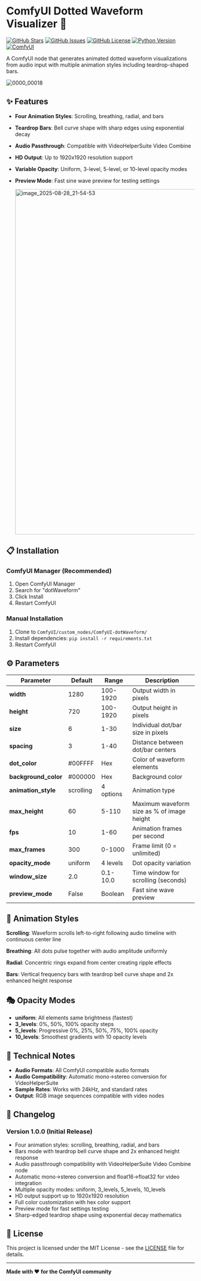 # ComfyUI Dotted Waveform Visualizer 🎵

[![GitHub Stars](https://img.shields.io/github/stars/Saganaki22/ComfyUI-dotWaveform?style=for-the-badge&logo=github)](https://github.com/Saganaki22/ComfyUI-dotWaveform/stargazers)
[![GitHub Issues](https://img.shields.io/github/issues/Saganaki22/ComfyUI-dotWaveform?style=for-the-badge&logo=github)](https://github.com/Saganaki22/ComfyUI-dotWaveform/issues)
[![GitHub License](https://img.shields.io/github/license/Saganaki22/ComfyUI-dotWaveform?style=for-the-badge)](https://github.com/Saganaki22/ComfyUI-dotWaveform/blob/main/LICENSE)
[![Python Version](https://img.shields.io/badge/python-3.9%2B-blue?style=for-the-badge&logo=python)](https://python.org)
[![ComfyUI](https://img.shields.io/badge/ComfyUI-Compatible-brightgreen?style=for-the-badge)](https://github.com/comfyanonymous/ComfyUI)

A ComfyUI node that generates animated dotted waveform visualizations from audio input with multiple animation styles including teardrop-shaped bars.

![0000_00018](https://github.com/user-attachments/assets/e08d3f3e-23e6-445a-88da-29ee09f6f2b1)


## ✨ Features

- **Four Animation Styles**: Scrolling, breathing, radial, and bars
- **Teardrop Bars**: Bell curve shape with sharp edges using exponential decay
- **Audio Passthrough**: Compatible with VideoHelperSuite Video Combine
- **HD Output**: Up to 1920x1920 resolution support
- **Variable Opacity**: Uniform, 3-level, 5-level, or 10-level opacity modes
- **Preview Mode**: Fast sine wave preview for testing settings

  <img width="1171" height="921" alt="image_2025-08-28_21-54-53" src="https://github.com/user-attachments/assets/16e4cfd2-59e8-4ecd-9e5e-cde78d734bce" />

## 📋 Installation

### ComfyUI Manager (Recommended)
1. Open ComfyUI Manager
2. Search for "dotWaveform"
3. Click Install
4. Restart ComfyUI

### Manual Installation
1. Clone to `ComfyUI/custom_nodes/ComfyUI-dotWaveform/`
2. Install dependencies: `pip install -r requirements.txt`
3. Restart ComfyUI

## ⚙️ Parameters

| Parameter | Default | Range | Description |
|-----------|---------|-------|-------------|
| **width** | 1280 | 100-1920 | Output width in pixels |
| **height** | 720 | 100-1920 | Output height in pixels |
| **size** | 6 | 1-30 | Individual dot/bar size in pixels |
| **spacing** | 3 | 1-40 | Distance between dot/bar centers |
| **dot_color** | #00FFFF | Hex | Color of waveform elements |
| **background_color** | #000000 | Hex | Background color |
| **animation_style** | scrolling | 4 options | Animation type |
| **max_height** | 60 | 5-110 | Maximum waveform size as % of image height |
| **fps** | 10 | 1-60 | Animation frames per second |
| **max_frames** | 300 | 0-1000 | Frame limit (0 = unlimited) |
| **opacity_mode** | uniform | 4 levels | Dot opacity variation |
| **window_size** | 2.0 | 0.1-10.0 | Time window for scrolling (seconds) |
| **preview_mode** | False | Boolean | Fast sine wave preview |

## 🎨 Animation Styles

**Scrolling**: Waveform scrolls left-to-right following audio timeline with continuous center line

**Breathing**: All dots pulse together with audio amplitude uniformly

**Radial**: Concentric rings expand from center creating ripple effects

**Bars**: Vertical frequency bars with teardrop bell curve shape and 2x enhanced height response

## 🎭 Opacity Modes

- **uniform**: All elements same brightness (fastest)
- **3_levels**: 0%, 50%, 100% opacity steps
- **5_levels**: Progressive 0%, 25%, 50%, 75%, 100% opacity
- **10_levels**: Smoothest gradients with 10 opacity levels

## 🔧 Technical Notes

- **Audio Formats**: All ComfyUI compatible audio formats
- **Audio Compatibility**: Automatic mono→stereo conversion for VideoHelperSuite
- **Sample Rates**: Works with 24kHz, and standard rates
- **Output**: RGB image sequences compatible with video nodes

## 📝 Changelog

### Version 1.0.0 (Initial Release)
- Four animation styles: scrolling, breathing, radial, and bars
- Bars mode with teardrop bell curve shape and 2x enhanced height response
- Audio passthrough compatibility with VideoHelperSuite Video Combine node
- Automatic mono→stereo conversion and float16→float32 for video integration
- Multiple opacity modes: uniform, 3_levels, 5_levels, 10_levels
- HD output support up to 1920x1920 resolution
- Full color customization with hex color support
- Preview mode for fast settings testing
- Sharp-edged teardrop shape using exponential decay mathematics

## 📄 License

This project is licensed under the MIT License - see the [LICENSE](LICENSE) file for details.

---

**Made with ❤️ for the ComfyUI community**
